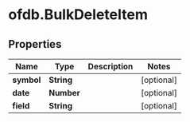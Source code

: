 # ofdb.BulkDeleteItem

## Properties

Name | Type | Description | Notes
------------ | ------------- | ------------- | -------------
**symbol** | **String** |  | [optional] 
**date** | **Number** |  | [optional] 
**field** | **String** |  | [optional] 


